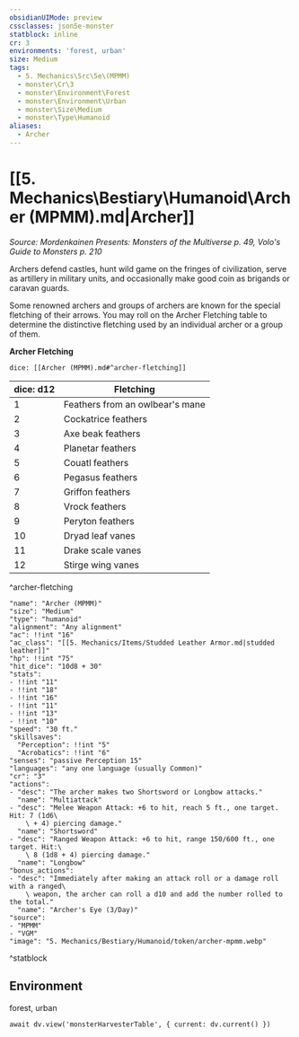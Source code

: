 ```yaml
---
obsidianUIMode: preview
cssclasses: json5e-monster
statblock: inline
cr: 3
environments: 'forest, urban'
size: Medium
tags:
  - 5. Mechanics\Src\5e\(MPMM)
  - monster\Cr\3
  - monster\Environment\Forest
  - monster\Environment\Urban
  - monster\Size\Medium
  - monster\Type\Humanoid
aliases:
  - Archer
---
```

# [[5. Mechanics\Bestiary\Humanoid\Archer (MPMM).md|Archer]]
*Source: Mordenkainen Presents: Monsters of the Multiverse p. 49, Volo's Guide to Monsters p. 210*

Archers defend castles, hunt wild game on the fringes of civilization, serve as artillery in military units, and occasionally make good coin as brigands or caravan guards.

Some renowned archers and groups of archers are known for the special fletching of their arrows. You may roll on the Archer Fletching table to determine the distinctive fletching used by an individual archer or a group of them.

**Archer Fletching**

`dice: [[Archer (MPMM).md#^archer-fletching]]`

| dice: d12 | Fletching |
|-----------|-----------|
| 1 | Feathers from an owlbear's mane |
| 2 | Cockatrice feathers |
| 3 | Axe beak feathers |
| 4 | Planetar feathers |
| 5 | Couatl feathers |
| 6 | Pegasus feathers |
| 7 | Griffon feathers |
| 8 | Vrock feathers |
| 9 | Peryton feathers |
| 10 | Dryad leaf vanes |
| 11 | Drake scale vanes |
| 12 | Stirge wing vanes |
^archer-fletching

```statblock
"name": "Archer (MPMM)"
"size": "Medium"
"type": "humanoid"
"alignment": "Any alignment"
"ac": !!int "16"
"ac_class": "[[5. Mechanics/Items/Studded Leather Armor.md|studded leather]]"
"hp": !!int "75"
"hit_dice": "10d8 + 30"
"stats":
- !!int "11"
- !!int "18"
- !!int "16"
- !!int "11"
- !!int "13"
- !!int "10"
"speed": "30 ft."
"skillsaves":
  "Perception": !!int "5"
  "Acrobatics": !!int "6"
"senses": "passive Perception 15"
"languages": "any one language (usually Common)"
"cr": "3"
"actions":
- "desc": "The archer makes two Shortsword or Longbow attacks."
  "name": "Multiattack"
- "desc": "Melee Weapon Attack: +6 to hit, reach 5 ft., one target. Hit: 7 (1d6\
    \ + 4) piercing damage."
  "name": "Shortsword"
- "desc": "Ranged Weapon Attack: +6 to hit, range 150/600 ft., one target. Hit:\
    \ 8 (1d8 + 4) piercing damage."
  "name": "Longbow"
"bonus_actions":
- "desc": "Immediately after making an attack roll or a damage roll with a ranged\
    \ weapon, the archer can roll a d10 and add the number rolled to the total."
  "name": "Archer's Eye (3/Day)"
"source":
- "MPMM"
- "VGM"
"image": "5. Mechanics/Bestiary/Humanoid/token/archer-mpmm.webp"
```
^statblock

## Environment

forest, urban

```dataviewjs
await dv.view('monsterHarvesterTable', { current: dv.current() })
```
